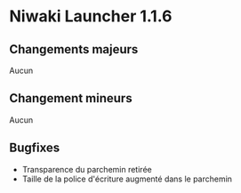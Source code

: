 # Niwaki Launcher 1.1.6

## Changements majeurs

Aucun

## Changement mineurs 

Aucun

## Bugfixes

- Transparence du parchemin retirée
- Taille de la police d'écriture augmenté dans le parchemin